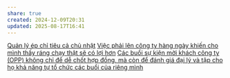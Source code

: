 ```yaml
---
share: true
created: 2024-12-09T20:31
updated: 2025-08-17T16:41
---
```

[Quản lý ép chỉ tiêu cả chủ nhật](./Qu%E1%BA%A3n%20l%C3%BD%20%C3%A9p%20ch%E1%BB%89%20ti%C3%AAu%20c%E1%BA%A3%20ch%E1%BB%A7%20nh%E1%BA%ADt.md)
[Việc phải lên công ty hàng ngày khiến cho mình thấy ráng chạy thật sẽ có lợi hơn](../Vi%E1%BB%87c%20ph%E1%BA%A3i%20l%C3%AAn%20c%C3%B4ng%20ty%20h%C3%A0ng%20ng%C3%A0y%20khi%E1%BA%BFn%20cho%20m%C3%ACnh%20th%E1%BA%A5y%20r%C3%A1ng%20ch%E1%BA%A1y%20th%E1%BA%ADt%20s%E1%BA%BD%20c%C3%B3%20l%E1%BB%A3i%20h%C6%A1n.md)
[Các buổi sự kiện mời khách công ty (OPP) không chỉ để dễ chốt hợp đồng, mà còn để đánh giá đại lý và tập cho họ khả năng tự tổ chức các buổi của riêng mình](../../../../../../../%E2%9A%A1Hi%E1%BB%83u%20bi%E1%BA%BFt%20s%C3%A2u/T%E1%BB%95%20ch%E1%BB%A9c%20t%C3%A0i%20ch%C3%ADnh/B%E1%BA%A3o%20hi%E1%BB%83m/Chi%E1%BA%BFn%20l%C6%B0%E1%BB%A3c%20ph%C3%A1t%20tri%E1%BB%83n%20th%E1%BB%8B%20tr%C6%B0%E1%BB%9Dng/C%C3%A1c%20bu%E1%BB%95i%20s%E1%BB%B1%20ki%E1%BB%87n%20m%E1%BB%9Di%20kh%C3%A1ch%20c%C3%B4ng%20ty%20(OPP)%20kh%C3%B4ng%20ch%E1%BB%89%20%C4%91%E1%BB%83%20d%E1%BB%85%20ch%E1%BB%91t%20h%E1%BB%A3p%20%C4%91%E1%BB%93ng,%20m%C3%A0%20c%C3%B2n%20%C4%91%E1%BB%83%20%C4%91%C3%A1nh%20gi%C3%A1%20%C4%91%E1%BA%A1i%20l%C3%BD%20v%C3%A0%20t%E1%BA%ADp%20cho%20h%E1%BB%8D%20kh%E1%BA%A3%20n%C4%83ng%20t%E1%BB%B1%20t%E1%BB%95%20ch%E1%BB%A9c%20c%C3%A1c%20bu%E1%BB%95i%20c%E1%BB%A7a%20ri%C3%AAng%20m%C3%ACnh.md)
